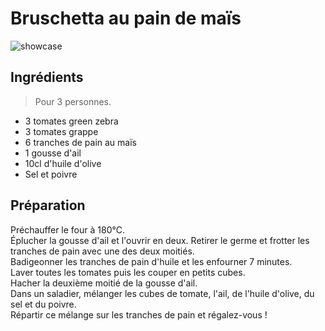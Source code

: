 # Bruschetta au pain de maïs

![showcase](http://patateetcornichon.fr/wp-content/uploads/2015/05/bruschetta.jpg)

## Ingrédients

> Pour 3 personnes.

* 3 tomates green zebra
* 3 tomates grappe
* 6 tranches de pain au maïs
* 1 gousse d'ail
* 10cl d'huile d'olive
* Sel et poivre

## Préparation

Préchauffer le four à 180°C.  
Éplucher la gousse d'ail et l'ouvrir en deux. Retirer le germe et frotter les tranches de pain avec une des deux moitiés.  
Badigeonner les tranches de pain d'huile et les enfourner 7 minutes.  
Laver toutes les tomates puis les couper en petits cubes.  
Hacher la deuxième moitié de la gousse d'ail.  
Dans un saladier, mélanger les cubes de tomate, l'ail, de l'huile d'olive, du sel et du poivre.  
Répartir ce mélange sur les tranches de pain et régalez-vous !
